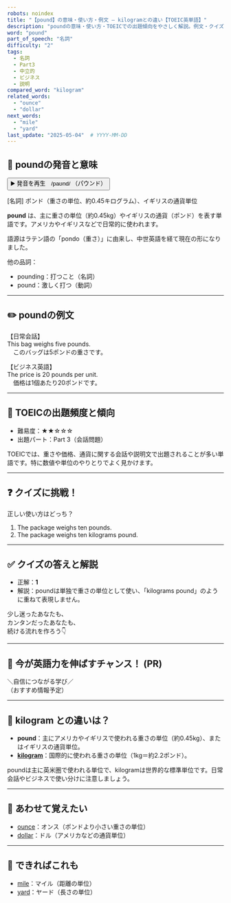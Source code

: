 ```yaml
---
robots: noindex
title: "【pound】の意味・使い方・例文 ― kilogramとの違い【TOEIC英単語】"
description: "poundの意味・使い方・TOEICでの出題傾向をやさしく解説。例文・クイズ付きでkilogramとの違いもわかりやすく学べます。"
word: "pound"
part_of_speech: "名詞"
difficulty: "2"
tags:
  - 名詞
  - Part3
  - 中立的
  - ビジネス
  - 説明
compared_word: "kilogram"
related_words:
  - "ounce"
  - "dollar"
next_words:
  - "mile"
  - "yard"
last_update: "2025-05-04"  # YYYY-MM-DD
---
```


## 🔰 poundの発音と意味

<button class="play-audio" onclick="playTTS('pound')">
  <span class="play-audio-main">
    ▶️ 発音を再生　/paʊnd/
  </span>
  <span class="play-audio-sub">
    （パウンド）
  </span>
</button>

[名詞] ポンド（重さの単位、約0.45キログラム）、イギリスの通貨単位

**pound** は、主に重さの単位（約0.45kg）やイギリスの通貨（ポンド）を表す単語です。アメリカやイギリスなどで日常的に使われます。

語源はラテン語の「pondo（重さ）」に由来し、中世英語を経て現在の形になりました。

他の品詞：  
- pounding：打つこと（名詞）
- pound：激しく打つ（動詞）

---

## ✏️ poundの例文

【日常会話】  
This bag weighs five pounds.  
　このバッグは5ポンドの重さです。

【ビジネス英語】  
The price is 20 pounds per unit.  
　価格は1個あたり20ポンドです。

---

## 🎯 TOEICの出題頻度と傾向

- 難易度：★★☆☆☆
- 出題パート：Part 3（会話問題）

TOEICでは、重さや価格、通貨に関する会話や説明文で出題されることが多い単語です。特に数値や単位のやりとりでよく見かけます。

---

## ❓ クイズに挑戦！

正しい使い方はどっち？

1. The package weighs ten pounds.  
2. The package weighs ten kilograms pound.

---

## ✅ クイズの答えと解説

- 正解：**1**
- 解説：poundは単独で重さの単位として使い、「kilograms pound」のように重ねて表現しません。

少し迷ったあなたも、  
カンタンだったあなたも、  
続ける流れを作ろう👇️

---

## 🚀 今が英語力を伸ばすチャンス！ (PR)

<div class="info-center">
＼自信につながる学び／<br>  
（おすすめ情報予定）
</div>

---

## 🤔  kilogram との違いは？

- **pound**：主にアメリカやイギリスで使われる重さの単位（約0.45kg）、またはイギリスの通貨単位。
- **[kilogram](/word/kilogram/)**：国際的に使われる重さの単位（1kg＝約2.2ポンド）。

poundは主に英米圏で使われる単位で、kilogramは世界的な標準単位です。日常会話やビジネスで使い分けに注意しましょう。

---

## 🧩 あわせて覚えたい

- [ounce](/word/ounce/)：オンス（ポンドより小さい重さの単位）
- [dollar](/word/dollar/)：ドル（アメリカなどの通貨単位）

---

## 📖 できればこれも

- [mile](/word/mile/)：マイル（距離の単位）
- [yard](/word/yard/)：ヤード（長さの単位）

<!-- cvid: aid26_bid18 -->
